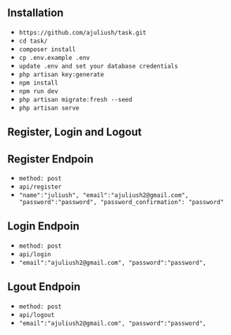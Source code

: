 ## Installation

-   `https://github.com/ajuliush/task.git`
-   `cd task/`
-   `composer install`
-   `cp .env.example .env`
-   `update .env and set your database credentials`
-   `php artisan key:generate`
-   `npm install`
-   `npm run dev`
-   `php artisan migrate:fresh --seed`
-   `php artisan serve`

## Register, Login and Logout

## Register Endpoin
- `method: post `
- `api/register`
-   `
"name":"juliush",
"email":"ajuliush2@gmail.com",
"password":"password",
"password_confirmation": "password"
 `
 ## Login Endpoin
 - `method: post `
 - `api/login`
-   `
"email":"ajuliush2@gmail.com",
"password":"password",
 `
  ## Lgout Endpoin
  - `method: post `
 - `api/logout`
-   `
"email":"ajuliush2@gmail.com",
"password":"password",
 `
